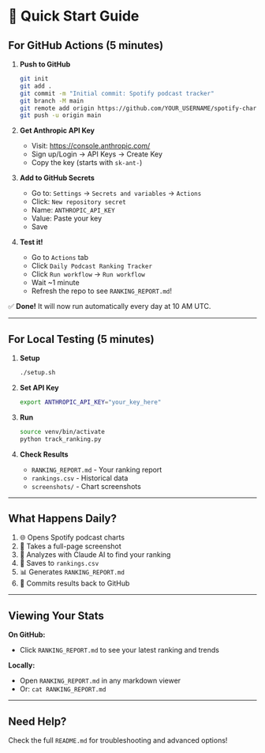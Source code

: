 # 🚀 Quick Start Guide

## For GitHub Actions (5 minutes)

1. **Push to GitHub**
   ```bash
   git init
   git add .
   git commit -m "Initial commit: Spotify podcast tracker"
   git branch -M main
   git remote add origin https://github.com/YOUR_USERNAME/spotify-chart-tracker.git
   git push -u origin main
   ```

2. **Get Anthropic API Key**
   - Visit: https://console.anthropic.com/
   - Sign up/Login → API Keys → Create Key
   - Copy the key (starts with `sk-ant-`)

3. **Add to GitHub Secrets**
   - Go to: `Settings` → `Secrets and variables` → `Actions`
   - Click: `New repository secret`
   - Name: `ANTHROPIC_API_KEY`
   - Value: Paste your key
   - Save

4. **Test it!**
   - Go to `Actions` tab
   - Click `Daily Podcast Ranking Tracker`
   - Click `Run workflow` → `Run workflow`
   - Wait ~1 minute
   - Refresh the repo to see `RANKING_REPORT.md`!

✅ **Done!** It will now run automatically every day at 10 AM UTC.

---

## For Local Testing (5 minutes)

1. **Setup**
   ```bash
   ./setup.sh
   ```

2. **Set API Key**
   ```bash
   export ANTHROPIC_API_KEY="your_key_here"
   ```

3. **Run**
   ```bash
   source venv/bin/activate
   python track_ranking.py
   ```

4. **Check Results**
   - `RANKING_REPORT.md` - Your ranking report
   - `rankings.csv` - Historical data
   - `screenshots/` - Chart screenshots

---

## What Happens Daily?

1. 🌐 Opens Spotify podcast charts
2. 📸 Takes a full-page screenshot
3. 🤖 Analyzes with Claude AI to find your ranking
4. 💾 Saves to `rankings.csv`
5. 📊 Generates `RANKING_REPORT.md`
6. 🚀 Commits results back to GitHub

---

## Viewing Your Stats

**On GitHub:**
- Click `RANKING_REPORT.md` to see your latest ranking and trends

**Locally:**
- Open `RANKING_REPORT.md` in any markdown viewer
- Or: `cat RANKING_REPORT.md`

---

## Need Help?

Check the full `README.md` for troubleshooting and advanced options!

